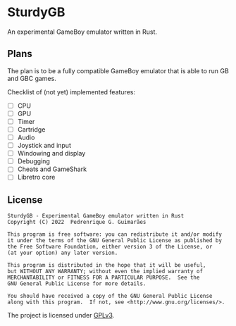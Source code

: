 # SturdyGB

An experimental GameBoy emulator written in Rust.

## Plans

The plan is to be a fully compatible GameBoy emulator that is able to run GB and GBC games.

Checklist of (not yet) implemented features:

- [ ] CPU
- [ ] GPU
- [ ] Timer
- [ ] Cartridge
- [ ] Audio
- [ ] Joystick and input
- [ ] Windowing and display
- [ ] Debugging
- [ ] Cheats and GameShark
- [ ] Libretro core

## License

    SturdyGB - Experimental GameBoy emulator written in Rust
    Copyright (C) 2022  Pedrenrique G. Guimarães

    This program is free software: you can redistribute it and/or modify
    it under the terms of the GNU General Public License as published by
    the Free Software Foundation, either version 3 of the License, or
    (at your option) any later version.

    This program is distributed in the hope that it will be useful,
    but WITHOUT ANY WARRANTY; without even the implied warranty of
    MERCHANTABILITY or FITNESS FOR A PARTICULAR PURPOSE.  See the
    GNU General Public License for more details.

    You should have received a copy of the GNU General Public License
    along with this program.  If not, see <http://www.gnu.org/licenses/>.

The project is licensed under [GPLv3](LICENSE.md).